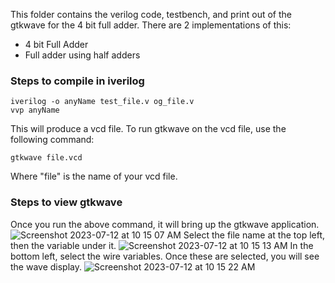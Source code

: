 This folder contains the verilog code, testbench, and print out of the gtkwave for the 4 bit full adder. There are 2 implementations of this:
* 4 bit Full Adder
* Full adder using half adders

### Steps to compile in iverilog
```
iverilog -o anyName test_file.v og_file.v
vvp anyName
```
This will produce a vcd file. To run gtkwave on the vcd file, use the following command:
```
gtkwave file.vcd
```
Where "file" is the name of your vcd file.

### Steps to view gtkwave
Once you run the above command, it will bring up the gtkwave application.
![Screenshot 2023-07-12 at 10 15 07 AM](https://github.com/rorollman/ComputerArchitecture/assets/81531492/a5b23dd7-a426-4719-a138-1b57afe43423)
Select the file name at the top left, then the variable under it.
![Screenshot 2023-07-12 at 10 15 13 AM](https://github.com/rorollman/ComputerArchitecture/assets/81531492/e2ce2eae-91d4-4396-b6b4-54ab6caeada3)
In the bottom left, select the wire variables. Once these are selected, you will see the wave display.
![Screenshot 2023-07-12 at 10 15 22 AM](https://github.com/rorollman/ComputerArchitecture/assets/81531492/708a58bb-0039-4e36-bb97-714919ab492f)
